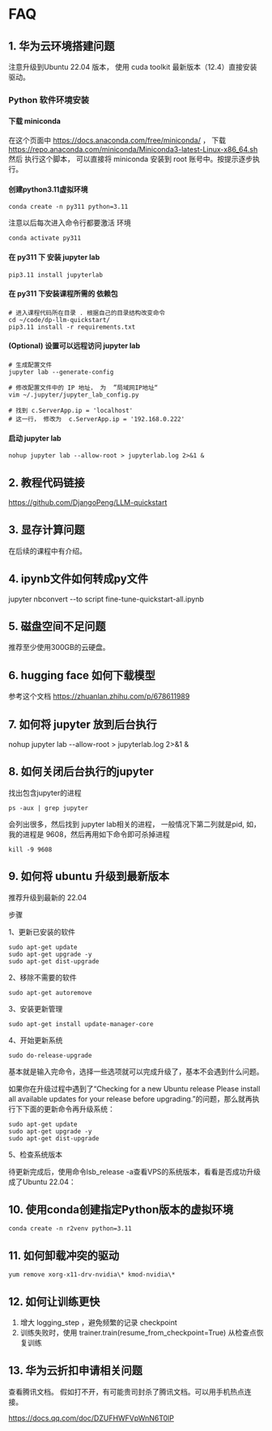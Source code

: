 
# FAQ 


## 1. 华为云环境搭建问题

注意升级到Ubuntu 22.04 版本， 使用 cuda toolkit 最新版本（12.4）直接安装驱动。

### Python 软件环境安装
#### 下载 miniconda  

在这个页面中 https://docs.anaconda.com/free/miniconda/ ， 下载 https://repo.anaconda.com/miniconda/Miniconda3-latest-Linux-x86_64.sh
然后 执行这个脚本， 可以直接将 miniconda 安装到 root 账号中。按提示逐步执行。

#### 创建python3.11虚拟环境

```shell
conda create -n py311 python=3.11
```

注意以后每次进入命令行都要激活 环境 
```shell
conda activate py311
```

#### 在 py311 下 安装 jupyter lab 

```shell 
pip3.11 install jupyterlab
```

#### 在 py311 下安装课程所需的 依赖包

```shell
# 进入课程代码所在目录 . 根据自己的目录结构改变命令 
cd ~/code/dp-llm-quickstart/
pip3.11 install -r requirements.txt
```


#### (Optional) 设置可以远程访问 jupyter lab

```shell
# 生成配置文件
jupyter lab --generate-config

# 修改配置文件中的 IP 地址， 为  ”局域网IP地址“ 
vim ~/.jupyter/jupyter_lab_config.py

# 找到 c.ServerApp.ip = 'localhost' 
# 这一行， 修改为  c.ServerApp.ip = '192.168.0.222'
```

#### 启动 jupyter lab 
```shell
nohup jupyter lab --allow-root > jupyterlab.log 2>&1 &
```


## 2. 教程代码链接
https://github.com/DjangoPeng/LLM-quickstart

## 3. 显存计算问题

在后续的课程中有介绍。


## 4. ipynb文件如何转成py文件 
jupyter nbconvert --to script fine-tune-quickstart-all.ipynb

## 5. 磁盘空间不足问题
推荐至少使用300GB的云硬盘。

## 6. hugging face 如何下载模型 
参考这个文档 https://zhuanlan.zhihu.com/p/678611989


## 7. 如何将 jupyter 放到后台执行
nohup jupyter lab --allow-root > jupyterlab.log 2>&1 &

## 8. 如何关闭后台执行的jupyter

找出包含jupyter的进程

```shell 
ps -aux | grep jupyter
```

会列出很多，然后找到 jupyter lab相关的进程， 一般情况下第二列就是pid, 如，我的进程是 9608，然后再用如下命令即可杀掉进程
```shell
kill -9 9608
```


## 9. 如何将 ubuntu 升级到最新版本  

推荐升级到最新的 22.04  

步骤

1、更新已安装的软件

```shell 
sudo apt-get update
sudo apt-get upgrade -y
sudo apt-get dist-upgrade
```

2、移除不需要的软件

```shell 
sudo apt-get autoremove
```

3、安装更新管理

```shell 
sudo apt-get install update-manager-core
```

4、开始更新系统

```shell 
sudo do-release-upgrade
```

基本就是输入完命令，选择一些选项就可以完成升级了，基本不会遇到什么问题。

如果你在升级过程中遇到了“Checking for a new Ubuntu release Please install all available updates for your release before upgrading.”的问题，那么就再执行下下面的更新命令再升级系统：

```shell 
sudo apt-get update
sudo apt-get upgrade -y
sudo apt-get dist-upgrade
```

5、检查系统版本

待更新完成后，使用命令lsb_release -a查看VPS的系统版本，看看是否成功升级成了Ubuntu 22.04：


## 10. 使用conda创建指定Python版本的虚拟环境

```shell 
conda create -n r2venv python=3.11
```


## 11. 如何卸载冲突的驱动

```shell 
yum remove xorg-x11-drv-nvidia\* kmod-nvidia\*
```

## 12. 如何让训练更快

1. 增大 logging_step ，避免频繁的记录 checkpoint 
2. 训练失败时，使用 trainer.train(resume_from_checkpoint=True) 从检查点恢复训练

## 13. 华为云折扣申请相关问题 

查看腾讯文档。 假如打不开，有可能贵司封杀了腾讯文档。可以用手机热点连接。

https://docs.qq.com/doc/DZUFHWFVpWnN6T0lP





